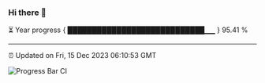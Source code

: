 ### Hi there 👋

⏳ Year progress { ████████████████████████████▁▁ } 95.41 %

---

⏰ Updated on Fri, 15 Dec 2023 06:10:53 GMT

![Progress Bar CI](https://github.com/Shyam-Makwana/GitHub-Actions-Demo/workflows/Progress%20Bar%20CI/badge.svg)
